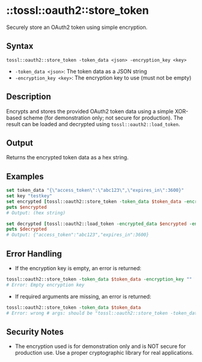 # ::tossl::oauth2::store_token

Securely store an OAuth2 token using simple encryption.

## Syntax

    tossl::oauth2::store_token -token_data <json> -encryption_key <key>

- `-token_data <json>`: The token data as a JSON string
- `-encryption_key <key>`: The encryption key to use (must not be empty)

## Description

Encrypts and stores the provided OAuth2 token data using a simple XOR-based scheme (for demonstration only; not secure for production). The result can be loaded and decrypted using `tossl::oauth2::load_token`.

## Output

Returns the encrypted token data as a hex string.

## Examples

```tcl
set token_data "{\"access_token\":\"abc123\",\"expires_in\":3600}"
set key "testkey"
set encrypted [tossl::oauth2::store_token -token_data $token_data -encryption_key $key]
puts $encrypted
# Output: (hex string)

set decrypted [tossl::oauth2::load_token -encrypted_data $encrypted -encryption_key $key]
puts $decrypted
# Output: {"access_token":"abc123","expires_in":3600}
```

## Error Handling

- If the encryption key is empty, an error is returned:

```tcl
tossl::oauth2::store_token -token_data $token_data -encryption_key ""
# Error: Empty encryption key
```

- If required arguments are missing, an error is returned:

```tcl
tossl::oauth2::store_token -token_data $token_data
# Error: wrong # args: should be "tossl::oauth2::store_token -token_data <dict> -encryption_key <key>"
```

## Security Notes

- The encryption used is for demonstration only and is NOT secure for production use. Use a proper cryptographic library for real applications. 